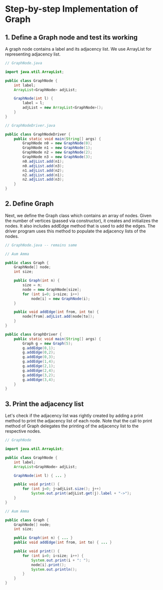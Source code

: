 # Step-by-step Implementation of Graph

## 1. Define a Graph node and test its working

A graph node contains a label and its adjacency list. We use ArrayList for representing adjacency list.

``` java
// GraphNode.java

import java.util.ArrayList;

public class GraphNode {
    int label;
    ArrayList<GraphNode> adjList;

    GraphNode(int l) {
        label = l;
        adjList = new ArrayList<GraphNode>();
    }
}
```

``` java
// GraphNodeDriver.java

public class GraphNodeDriver {
    public static void main(String[] args) {
        GraphNode n0 = new GraphNode(0);
        GraphNode n1 = new GraphNode(1);
        GraphNode n2 = new GraphNode(2);
        GraphNode n3 = new GraphNode(3);
        n0.adjList.add(n1); 
        n0.adjList.add(n3);
        n1.adjList.add(n2);
        n2.adjList.add(n1);
        n2.adjList.add(n3);
    }
}
```

## 2. Define Graph

Next, we define the Graph class which contains an array of nodes. Given the number of vertices (passed via constructor), it creates and initializes the nodes. It also includes addEdge method that is used to add the edges. The driver program uses this method to populate the adjacency lists of the nodes.

``` java
// GraphNode.java -- remains same
```

``` java
// Aum Amma

public class Graph {
    GraphNode[] node;
    int size;

    public Graph(int n) {
        size = n;
        node = new GraphNode[size];
        for (int i=0; i<size; i++)
            node[i] = new GraphNode(i);
    }

    public void addEdge(int from, int to) {
        node[from].adjList.add(node[to]);
    }
}
```

``` java
public class GraphDriver {
    public static void main(String[] args) {
        Graph g = new Graph(5);
        g.addEdge(0,1);
        g.addEdge(0,2);
        g.addEdge(0,3);
        g.addEdge(1,4);
        g.addEdge(2,1);
        g.addEdge(2,4);
        g.addEdge(3,2);
        g.addEdge(3,4);
    }
}
```

## 3. Print the adjacency list

Let's check if the adjacency list was rightly created by adding a print method to print the adjacency list of each node. Note that the call to print method of Graph delegates the printing of the adjacency list to the respective nodes.

``` java
// GraphNode

import java.util.ArrayList;

public class GraphNode {
    int label;
    ArrayList<GraphNode> adjList;

    GraphNode(int l) { ... }

    public void print() {
        for (int j=0; j<adjList.size(); j++)
            System.out.print(adjList.get(j).label + "->");
    }
}
```

``` java
// Aum Amma

public class Graph {
    GraphNode[] node;
    int size;

    public Graph(int n) { ... }
    public void addEdge(int from, int to) { ... }

    public void print() {
        for (int i=0; i<size; i++) {
            System.out.print(i + ": ");
            node[i].print(); 
            System.out.println();
        }
    }
}
```
